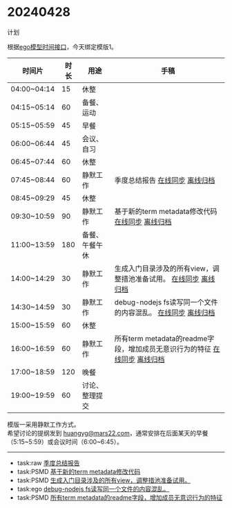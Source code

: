 # 20240428

计划  

根据[ego模型时间接口](https://gitee.com/hyg/blog/blob/master/timeflow.md)，今天绑定模版1。

| 时间片 | 时长 | 用途 | 手稿 |
| --- | --- | --- | --- |
| 04:00~04:14 | 15 | 休整 |  |
| 04:15~05:14 | 60 | 备餐、运动 |  |
| 05:15~05:59 | 45 | 早餐 |  |
| 06:00~06:44 | 45 | 会议、自习 |  |
| 06:45~07:44 | 60 | 休整 |  |
| 07:45~08:44 | 60 | 静默工作 | 季度总结报告  [在线同步](http://simp.ly/p/xtgD4F) [离线归档](../../draft/2024/04/20240428074500.md) |
| 08:45~09:29 | 45 | 休整 |  |
| 09:30~10:59 | 90 | 静默工作 | 基于新的term metadata修改代码  [在线同步](http://simp.ly/p/j1SspP) [离线归档](../../draft/2024/04/20240428093000.md) |
| 11:00~13:59 | 180 | 备餐、午餐午休 |  |
| 14:00~14:29 | 30 | 静默工作 | 生成入门目录涉及的所有view，调整措池准备试用。  [在线同步](http://simp.ly/p/8t3vlk) [离线归档](../../draft/2024/04/20240428140000.md) |
| 14:30~14:59 | 30 | 静默工作 | debug-nodejs fs读写同一个文件的内容混乱。  [在线同步](http://simp.ly/p/5k9gJy) [离线归档](../../draft/2024/04/20240428143000.md) |
| 15:00~15:59 | 60 | 休整 |  |
| 16:00~16:59 | 60 | 静默工作 | 所有term metadata的readme字段，增加成员无意识行为的特征  [在线同步](http://simp.ly/p/4QDThK) [离线归档](../../draft/2024/04/20240428160000.md) |
| 17:00~18:59 | 120 | 晚餐 |  |
| 19:00~19:59 | 60 | 讨论、整理提交 |  |

模版一采用静默工作方式。  
希望讨论的提纲发到 [huangyg@mars22.com](mailto:huangyg@mars22.com)，通常安排在后面某天的早餐（5:15~5:59）或会议时间（6:00~6:45）。


---

- task:raw  [季度总结报告](../../../draft/2024/04/20240428074500.md)  
- task:PSMD  [基于新的term metadata修改代码](../../../draft/2024/04/20240428093000.md)  
- task:PSMD  [生成入门目录涉及的所有view，调整措池准备试用。](../../../draft/2024/04/20240428140000.md)  
- task:ego  [debug-nodejs fs读写同一个文件的内容混乱。](../../../draft/2024/04/20240428143000.md)  
- task:PSMD  [所有term metadata的readme字段，增加成员无意识行为的特征](../../../draft/2024/04/20240428160000.md)  
